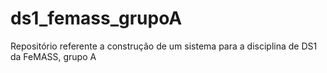 # ds1_femass_grupoA
Repositório referente a construção de um sistema para a disciplina de DS1 da FeMASS, grupo A
